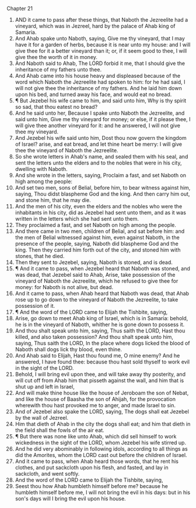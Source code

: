 

Chapter 21

1. AND it came to pass after these things, that Naboth the Jezreelite had a vineyard, which was in Jezreel, hard by the palace of Ahab king of Samaria.
2. And Ahab spake unto Naboth, saying, Give me thy vineyard, that I may have it for a garden of herbs, because it is near unto my house: and I will give thee for it a better vineyard than it; or, if it seem good to thee, I will give thee the worth of it in money.
3. And Naboth said to Ahab, The LORD forbid it me, that I should give the inheritance of my fathers unto thee.
4. And Ahab came into his house heavy and displeased because of the word which Naboth the Jezreelite had spoken to him: for he had said, I will not give thee the inheritance of my fathers.  And he laid him down upon his bed, and turned away his face, and would eat no bread.
5. ¶ But Jezebel his wife came to him, and said unto him, Why is thy spirit so sad, that thou eatest no bread?
6. And he said unto her, Because I spake unto Naboth the Jezreelite, and said unto him, Give me thy vineyard for money; or else, if it please thee, I will give thee another vineyard for it: and he answered, I will not give thee my vineyard.
7. And Jezebel his wife said unto him, Dost thou now govern the kingdom of Israel?  arise, and eat bread, and let thine heart be merry: I will give thee the vineyard of Naboth the Jezreelite.
8. So she wrote letters in Ahab's name, and sealed them with his seal, and sent the letters unto the elders and to the nobles that were in his city, dwelling with Naboth.
9. And she wrote in the letters, saying, Proclaim a fast, and set Naboth on high among the people:
10. And set two men, sons of Belial, before him, to bear witness against him, saying, Thou didst blaspheme God and the king.  And then carry him out, and stone him, that he may die.
11. And the men of his city, even the elders and the nobles who were the inhabitants in his city, did as Jezebel had sent unto them, and as it was written in the letters which she had sent unto them.
12. They proclaimed a fast, and set Naboth on high among the people.
13. And there came in two men, children of Belial, and sat before him: and the men of Belial witnessed against him, even against Naboth, in the presence of the people, saying, Naboth did blaspheme God and the king.  Then they carried him forth out of the city, and stoned him with stones, that he died.
14. Then they sent to Jezebel, saying, Naboth is stoned, and is dead.
15. ¶ And it came to pass, when Jezebel heard that Naboth was stoned, and was dead, that Jezebel said to Ahab, Arise, take possession of the vineyard of Naboth the Jezreelite, which he refused to give thee for money: for Naboth is not alive, but dead.
16. And it came to pass, when Ahab heard that Naboth was dead, that Ahab rose up to go down to the vineyard of Naboth the Jezreelite, to take possession of it.
17. ¶ And the word of the LORD came to Elijah the Tishbite, saying,
18. Arise, go down to meet Ahab king of Israel, which is in Samaria: behold, he is in the vineyard of Naboth, whither he is gone down to possess it.
19. And thou shalt speak unto him, saying, Thus saith the LORD, Hast thou killed, and also taken possession?  And thou shalt speak unto him, saying, Thus saith the LORD, In the place where dogs licked the blood of Naboth shall dogs lick thy blood, even thine.
20. And Ahab said to Elijah, Hast thou found me, O mine enemy? And he answered, I have found thee: because thou hast sold thyself to work evil in the sight of the LORD.
21. Behold, I will bring evil upon thee, and will take away thy posterity, and will cut off from Ahab him that pisseth against the wall, and him that is shut up and left in Israel,
22. And will make thine house like the house of Jeroboam the son of Nebat, and like the house of Baasha the son of Ahijah, for the provocation wherewith thou hast provoked me to anger, and made Israel to sin.
23. And of Jezebel also spake the LORD, saying, The dogs shall eat Jezebel by the wall of Jezreel.
24. Him that dieth of Ahab in the city the dogs shall eat; and him that dieth in the field shall the fowls of the air eat.
25. ¶ But there was none like unto Ahab, which did sell himself to work wickedness in the sight of the LORD, whom Jezebel his wife stirred up.
26. And he did very abominably in following idols, according to all things as did the Amorites, whom the LORD cast out before the children of Israel.
27. And it came to pass, when Ahab heard those words, that he rent his clothes, and put sackcloth upon his flesh, and fasted, and lay in sackcloth, and went softly.
28. And the word of the LORD came to Elijah the Tishbite, saying,
29. Seest thou how Ahab humbleth himself before me?  because he humbleth himself before me, I will not bring the evil in his days: but in his son's days will I bring the evil upon his house.
